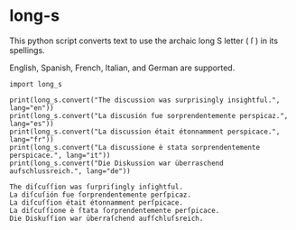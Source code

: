 # long-s
This python script converts text to use the archaic long S letter ( ſ ) in its spellings.

English, Spanish, French, Italian, and German are supported.

```
import long_s

print(long_s.convert("The discussion was surprisingly insightful.", lang="en"))
print(long_s.convert("La discusión fue sorprendentemente perspicaz.", lang="es"))
print(long_s.convert("La discussion était étonnamment perspicace.", lang="fr"))
print(long_s.convert("La discussione è stata sorprendentemente perspicace.", lang="it"))
print(long_s.convert("Die Diskussion war überraschend aufschlussreich.", lang="de"))
```

```
The diſcuſſion was ſurpriſingly inſightful.
La diſcuſión fue ſorprendentemente perſpicaz.
La diſcuſſion était étonnamment perſpicace.
La diſcuſſione è ſtata ſorprendentemente perſpicace.
Die Diskuſſion war überraſchend aufſchluſsreich.
```
